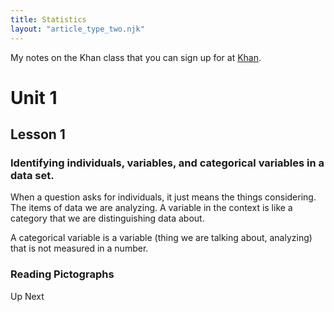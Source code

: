 ```yaml
---
title: Statistics
layout: "article_type_two.njk"
---
```


My notes on the Khan class that you can sign up for at [Khan](https://www.khanacademy.org/). 

# Unit 1
## Lesson 1

### Identifying individuals, variables, and categorical variables in a data set.

When a question asks for individuals, it just means the things considering. The items of data we are analyzing. A variable in the context is like a category that we are distinguishing data about.

A categorical variable is a variable (thing we are talking about, analyzing) that is not measured in a number.

### Reading Pictographs

Up Next